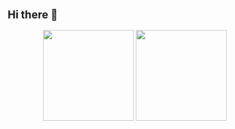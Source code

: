 ## Hi there 👋

<p align="center">
<a href="https://github.com/restuindrawan" style="text-decoration:none">
  <img height="180em" src="https://github-readme-stats-eight-theta.vercel.app/api?username=restuindrawan&show_icons=true&theme=onedark"/>
  <img height="180em" src="https://github-readme-stats-eight-theta.vercel.app/api/top-langs/?username=restuindrawan&langs_count=8&layout=compact&theme=onedark"/>
</a>
</p>
